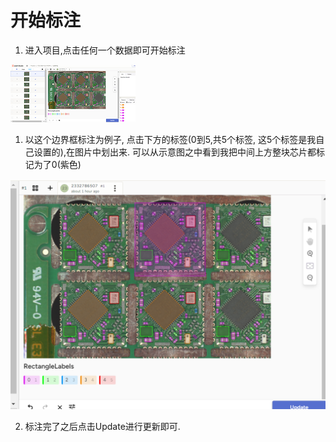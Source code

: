 # 开始标注
1. 进入项目,点击任何一个数据即可开始标注

![start ](md\labels\image-5.png)


1. 以这个边界框标注为例子, 点击下方的标签(0到5,共5个标签, 这5个标签是我自己设置的),在图片中划出来. 可以从示意图之中看到我把中间上方整块芯片都标记为了0(紫色)

![alt text](md\labels\image-6.png)

2. 标注完了之后点击Update进行更新即可.
